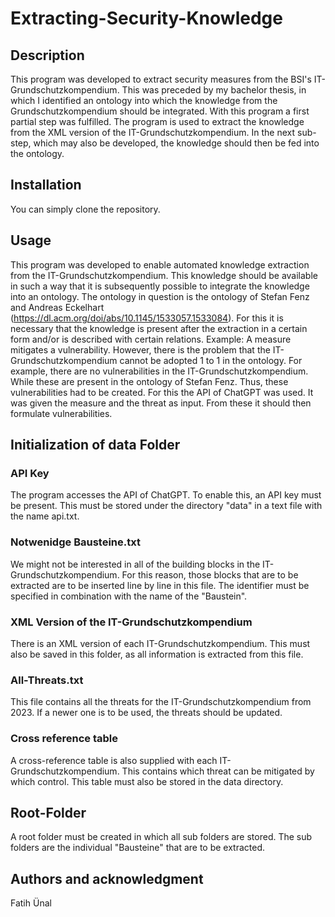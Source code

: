 # Extracting-Security-Knowledge

## Description
This program was developed to extract security measures from the BSI's IT-Grundschutzkompendium. This was preceded by my bachelor thesis, in which I identified an ontology into which the knowledge from the Grundschutzkompendium 
should be integrated. With this program a first partial step was fulfilled. The program is used to extract the knowledge from the XML version of the IT-Grundschutzkompendium. 
In the next sub-step, which may also be developed, the knowledge should then be fed into the ontology. 

## Installation
You can simply clone the repository. 

## Usage
This program was developed to enable automated knowledge extraction from the IT-Grundschutzkompendium. This knowledge should be available in such a way that it is subsequently possible to integrate the knowledge into an ontology. 
The ontology in question is the ontology of Stefan Fenz and Andreas Eckelhart (https://dl.acm.org/doi/abs/10.1145/1533057.1533084). 
For this it is necessary that the knowledge is present after the extraction in a certain form and/or is described with certain relations. 
Example: A measure mitigates a vulnerability. 
However, there is the problem that the IT-Grundschutzkompendium cannot be adopted 1 to 1 in the ontology. For example, there are no vulnerabilities in the IT-Grundschutzkompendium. 
While these are present in the ontology of Stefan Fenz. Thus, these vulnerabilities had to be created. For this the API of ChatGPT was used. 
It was given the measure and the threat as input. From these it should then formulate vulnerabilities. 
## Initialization of data Folder
### API Key
The program accesses the API of ChatGPT. To enable this, an API key must be present. This must be stored under the directory "data" in a text file with the name api.txt. 
### Notwenidge Bausteine.txt
We might not be interested in all of the building blocks in the IT-Grundschutzkompendium. For this reason, those blocks that are to be extracted are to be inserted line by line in this file. 
The identifier must be specified in combination with the name of the "Baustein".
### XML Version of the IT-Grundschutzkompendium
There is an XML version of each IT-Grundschutzkompendium. This must also be saved in this folder, as all information is extracted from this file.
### All-Threats.txt 
This file contains all the threats for the IT-Grundschutzkompendium from 2023. If a newer one is to be used, the threats should be updated. 
### Cross reference table
A cross-reference table is also supplied with each IT-Grundschutzkompendium. This contains which threat can be mitigated by which control. This table must also be stored in the data directory. 
## Root-Folder
A root folder must be created in which all sub folders are stored. The sub folders are the individual "Bausteine" that are to be extracted.




## Authors and acknowledgment
Fatih Ünal
